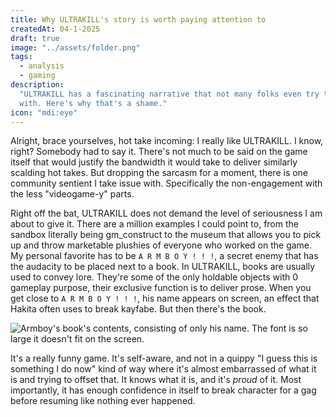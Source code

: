 ```yaml
---
title: Why ULTRAKILL's story is worth paying attention to
createdAt: 04-1-2025
draft: true
image: "../assets/folder.png"
tags:
  - analysis
  - gaming
description:
  "ULTRAKILL has a fascinating narrative that not many folks even try to engage
  with. Here's why that's a shame."
icon: "mdi:eye"
---
```


Alright, brace yourselves, hot take incoming: I really like ULTRAKILL. I know,
right? Somebody had to say it. There's not much to be said on the game itself
that would justify the bandwidth it would take to deliver similarly scalding hot
takes. But dropping the sarcasm for a moment, there is one community sentient I
take issue with. Specifically the non-engagement with the less "videogame-y"
parts.

Right off the bat, ULTRAKILL does not demand the level of seriousness I am about
to give it. There are a million examples I could point to, from the sandbox
literally being gm_construct to the museum that allows you to pick up and throw
marketable plushies of everyone who worked on the game. My personal favorite has
to be `A R M B O Y ! ! !`, a secret enemy that has the audacity to be placed
next to a book. In ULTRAKILL, books are usually used to convey lore. They're
some of the only holdable objects with 0 gameplay purpose, their exclusive
function is to deliver prose. When you get close to `A R M B O Y ! ! !`, his
name appears on screen, an effect that Hakita often uses to break kayfabe. But
then there's the book.

![Armboy's book's contents, consisting of only his name. The font is so large it doesn't fit on the screen.](path)

It's a really funny game. It's self-aware, and not in a quippy "I guess this is
something I do now" kind of way where it's almost embarrassed of what it is and
trying to offset that. It knows what it is, and it's _proud_ of it. Most
importantly, it has enough confidence in itself to break character for a gag
before resuming like nothing ever happened.
